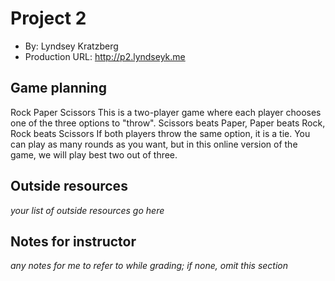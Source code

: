 # Project 2
+ By: Lyndsey Kratzberg
+ Production URL: <http://p2.lyndseyk.me>

## Game planning
Rock Paper Scissors
This is a two-player game where each player chooses one of the three options to "throw".
Scissors beats Paper, Paper beats Rock, Rock beats Scissors
If both players throw the same option, it is a tie.
You can play as many rounds as you want, but in this online version of the game,
we will play best two out of three. 

## Outside resources
*your list of outside resources go here*

## Notes for instructor
*any notes for me to refer to while grading; if none, omit this section*

